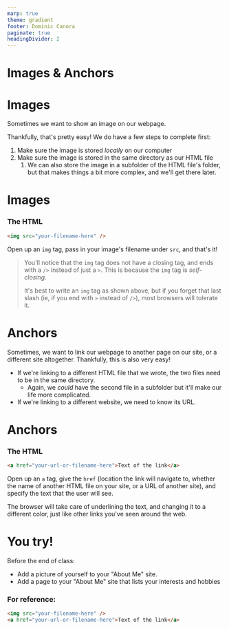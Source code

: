 ```yaml
---
marp: true
theme: gradient
footer: Dominic Canora
paginate: true
headingDivider: 2
---
```


# Images & Anchors <!-- _class: title -->

# Images
Sometimes we want to show an image on our webpage. 

Thankfully, that's pretty easy! We do have a few steps to complete first:

1. Make sure the image is stored *locally* on our computer
2. Make sure the image is stored in the same directory as our HTML file
    1. We can also store the image in a subfolder of the HTML file's folder, but that makes things a bit more complex, and we'll get there later.


# Images
### The HTML
```html
<img src="your-filename-here" />
```

Open up an `img` tag, pass in your image's filename under `src`, and that's it!

>You'll notice that the `img` tag does not have a closing tag, and ends with a `/>` instead of just a `>`. This is because the `img` tag is *self-closing*.
>
>It's best to write an `img` tag as shown above, but if you forget that last slash (ie, if you end with `>` instead of `/>`), most browsers will tolerate it.

# Anchors
Sometimes, we want to link our webpage to another page on our site, or a different site altogether. Thankfully, this is also very easy!

* If we're linking to a different HTML file that we wrote, the two files need to be in the same directory.
    * Again, we *could* have the second file in a subfolder but it'll make our life more complicated.
* If we're linking to a different website, we need to know its URL.

# Anchors
### The HTML
```html
<a href="your-url-or-filename-here">Text of the link</a>
```

Open up an `a` tag, give the `href` (location the link will navigate to, whether the name of another HTML file on your site, or a URL of another site), and specify the text that the user will see. 

The browser will take care of underlining the text, and changing it to a different color, just like other links you've seen around the web.

# You try!
Before the end of class:
* Add a picture of yourself to your "About Me" site. 
* Add a page to your "About Me" site that lists your interests and hobbies

### For reference:
```html
<img src="your-filename-here" />
<a href="your-url-or-filename-here">Text of the link</a>
```